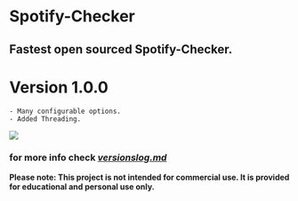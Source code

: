 # Spotify-Checker
## Fastest open sourced Spotify-Checker.

# Version 1.0.0
    - Many configurable options.
    - Added Threading.

[<img src="https://img.shields.io/badge/PayPal-Donate-blue.svg?logo=PayPal">](https://paypal.me/sneezedip)
  
### for more info check [*versionslog.md*](https://github.com/Sneezedip/Spotify-Checker/blob/main/versionslog.MD)

**Please note: This project is not intended for commercial use. It is provided for educational and personal use only.**
